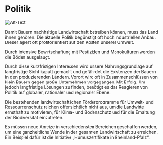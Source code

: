 # Politik

![Alt-Text](./image/eu.png)

Damit Bauern nachhaltige Landwirtschaft betreiben können, muss das Land ihnen gehören. Die aktuelle Politik begünstigt oft hoch industriellen Anbau. Dieser agiert oft profitorientiert auf den Kosten unserer Umwelt. 

Durch intensive Bewirtschaftung mit Pestiziden und Monokulturen werden die Böden ausgelaugt. 

Durch diese kurzfristigen Interessen wird unsere Nahrungsgrundlage auf langfristige Sicht kaputt gemacht und gefährdet die Existenzen der Bauern in den produzierenden Ländern. Vorort wird oft in Zusammenschlüssen von klein Bauern gegen große Unternehmen vorgegangen. Mit Erfolg. Um jedoch langfristige Lösungen zu finden, benötigt es das Reagieren von Politik auf globaler, nationaler und regionaler Ebene.

Die bestehenden landwirtschaftlichen Förderprogramme für Umwelt- und Ressourcenschutz reichen offensichtlich nicht aus, um die Landwirte ernsthaft zu motivieren, für Klima- und Bodenschutz und für die Erhaltung der Biodiversität einzutreten. 

Es müssen neue Anreize in verschiedensten Bereichen geschaffen werden, um eine ganzheitliche Wende in der gesamten Landwirtschaft zu erreichen.  Ein Beispiel dafür ist die Initiative „Humuszertifikate in Rheinland-Pfalz“.
